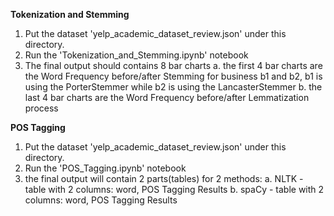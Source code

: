 **Tokenization and Stemming**
1. Put the dataset 'yelp_academic_dataset_review.json' under this directory.
2. Run the 'Tokenization_and_Stemming.ipynb' notebook
3. The final output should contains 8 bar charts
    a. the first 4 bar charts are the Word Frequency before/after Stemming   for business b1 and b2, b1 is using the PorterStemmer while b2 is using the LancasterStemmer
    b. the last 4 bar charts are the Word Frequency before/after Lemmatization process

**POS Tagging** 
1. Put the dataset 'yelp_academic_dataset_review.json' under this directory.
2. Run the 'POS_Tagging.ipynb' notebook
3. the final output will contain 2 parts(tables) for 2 methods:
    a. NLTK - table with 2 columns: word, POS Tagging Results
    b. spaCy - table with  2 columns: word, POS Tagging Results
